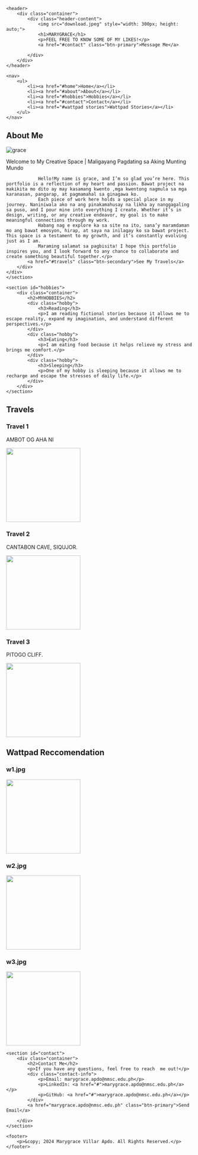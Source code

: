 <!DOCTYPE html>
<html lang="en">
<head>
    <meta charset="UTF-8">
    <meta name="viewport" content="width=device-width, initial-scale=1.0">
    <title>Portfolio - MARYGRACE</title>
    <link rel="stylesheet" href="style.css">
</head>  
<body>

    <header>
        <div class="container">
            <div class="header-content">  
                <img src="download.jpeg" style="width: 300px; height: auto;">
                <h1>MARYGRACE</h1>
                <p>FEEL FREE TO KNOW SOME OF MY LIKES!</p>
                <a href="#contact" class="btn-primary">Message Me</a>
                
            </div>
        </div>
    </header>

    <nav>
        <ul>
            <li><a href="#home">Home</a></li>
            <li><a href="#about">About</a></li>
            <li><a href="#hobbies">Hobbies</a></li>
            <li><a href="#contact">Contact</a></li>
            <li><a href="#wattpad stories">Wattpad Stories</a></li>
        </ul>
    </nav>

   <section id="about">
    <div class="container">
        <h2>About Me</h2>
        <div class="about-content">
            <img src="profile.jpg" alt="grace">
            <div class="content">
            <p>Welcome to My Creative Space | Maligayang Pagdating sa Aking Munting Mundo

                Hello!My name is grace, and I’m so glad you’re here. This portfolio is a reflection of my heart and passion. Bawat project na makikita mo dito ay may kasamang kwento ,mga kwentong nagmula sa mga karanasan, pangarap, at pagmamahal sa ginagawa ko.
                Each piece of work here holds a special place in my journey. Naniniwala ako na ang pinakamahusay na likha ay nanggagaling sa puso, and I pour mine into everything I create. Whether it’s in design, writing, or any creative endeavor, my goal is to make meaningful connections through my work.
                Habang nag e explore ka sa site na ito, sana’y maramdaman mo ang bawat emosyon, hirap, at saya na inilagay ko sa bawat project. This space is a testament to my growth, and it’s constantly evolving just as I am.
                Maraming salamat sa pagbisita! I hope this portfolio inspires you, and I look forward to any chance to collaborate and create something beautiful together.</p>
            <a href="#travels" class="btn-secondary">See My Travels</a>
        </div>
    </div>
    </section>    
    
    <section id="hobbies">
        <div class="container">
            <h2>MYHOBBIES</h2>
            <div class="hobby">
                <h3>Reading</h3>
                <p>I am reading fictional stories because it allows me to escape reality, expand my imagination, and understand different perspectives.</p>
            </div>
            <div class="hobby">
                <h3>Eating</h3>
                <p>I am eating food because it helps relieve my stress and brings me comfort.</p>
            </div>
            <div class="hobby">
                <h3>Sleeping</h3>
                <p>One of my hobby is sleeping because it allows me to recharge and escape the stresses of daily life.</p>
            </div>
        </div>
    </section>



<section id="travels">
    <div class="container">
        <h2>Travels</h2>
        <div class="travel-grid">
            <div class="travel-card">
                <h3>Travel 1</h3>
                <p>AMBOT OG AHA NI</p>
                <a href="#" class="btn-primary">
                    <img src="travel1.jpg" style="width: 200px; height: auto;"></a>
            </div>
            <div class="travel-card">
                <h3>Travel 2</h3>
                <p>CANTABON CAVE, SIQUJOR.</p>
                <a href="#" class="btn-primary">
                    <img src="travel2.jpg" style="width: 200px; height: auto;"></a>
            </div>
            <div class="travel-card">
                <h3>Travel 3</h3>
                <p>PITOGO CLIFF.</p>
                <a href="#" class="btn-primary">
                    <img src="travel3.jpg" style="width: 200px; height: auto;"></a>
            </div>
        </div>
    </div>
</section>
<section id="wattpad stories">
    <div class="container">
        <h2>Wattpad Reccomendation</h2>
        <div class="wattpad-grid">
            <div class="wattpad-card">
                <h3>w1.jpg</h3>
                <a href="#" class="btn-primary">
                    <img src="w1.jpg" style="width: 200px; height: auto;"></a>
            </div>
            <div class="wattpad-card">
                <h3>w2.jpg</h3>
                <a href="#" class="btn-primary">
                    <img src="w2.jpg" style="width: 200px; height: auto;"></a>
            </div>
            <div class="travel-card">
                <h3>w3.jpg</h3>
                <a href="#" class="btn-primary">
                    <img src="w3.jpg" style="width: 200px; height: auto;"></a>
            </div>
        </div>
    </div>
</section>


    <section id="contact">
        <div class="container">
            <h2>Contact Me</h2>
            <p>If you have any questions, feel free to reach  me out!</p>
            <div class="contact-info">
                <p>Email: marygrace.apdo@nmsc.edu.ph</p>
                <p>LinkedIn: <a href="#">marygrace.apdo@nmsc.edu.ph</a></p>
                <p>GitHub: <a href="#">marygrace.apdo@nmsc.edu.ph</a></p>
            </div>
            <a href="marygrace.apdo@nmsc.edu.ph" class="btn-primary">Send Email</a>
            
        </div>
    </section>

    <footer>
        <p>&copy; 2024 Marygrace Villar Apdo. All Rights Reserved.</p>
    </footer>

</body>
</html>
